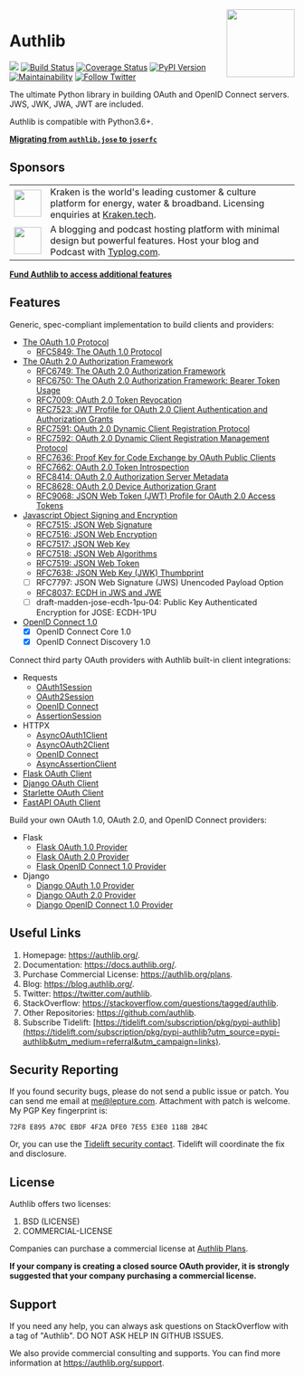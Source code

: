 <a href="https://authlib.org/">
<img align="right" width="120" height="120" src="https://authlib.org/assets/logo.svg">
</a>

# Authlib

<a href="https://github.com/sponsors/lepture"><img src="https://badgen.net/badge/support/authlib/ff69b4?icon=patreon" /></a>
<a href="https://github.com/lepture/authlib/actions"><img src="https://github.com/lepture/authlib/workflows/tests/badge.svg" alt="Build Status"></a>
<a href="https://codecov.io/gh/lepture/authlib?branch=master"><img src="https://badgen.net/codecov/c/github/lepture/authlib" alt="Coverage Status"></a>
<a href="https://pypi.org/project/Authlib/"><img src="https://badgen.net/pypi/v/authlib" alt="PyPI Version"></a>
<a href="https://codeclimate.com/github/lepture/authlib/maintainability"><img src="https://badgen.net/codeclimate/maintainability/lepture/authlib?icon=codeclimate" alt="Maintainability" /></a>
<a href="https://twitter.com/intent/follow?screen_name=authlib"><img src="https://img.shields.io/twitter/follow/authlib.svg?maxAge=3600&style=social&logo=twitter&label=Follow" alt="Follow Twitter"></a>

The ultimate Python library in building OAuth and OpenID Connect servers.
JWS, JWK, JWA, JWT are included.

Authlib is compatible with Python3.6+.

**[Migrating from `authlib.jose` to `joserfc`](https://jose.authlib.org/en/dev/migrations/authlib/)**

## Sponsors

<table>
<tr>
<td><img align="middle" width="48" src="https://avatars.githubusercontent.com/u/105941848?s=200&v=4"></td>
<td>Kraken is the world's leading customer & culture platform for energy, water & broadband. Licensing enquiries at <a href="https://kraken.tech/">Kraken.tech</a>.
</td>
</tr>
<tr>
<td><img align="middle" width="48" src="https://typlog.com/assets/icon-black.svg"></td>
<td>A blogging and podcast hosting platform with minimal design but powerful features. Host your blog and Podcast with <a href="https://typlog.com/">Typlog.com</a>.
</td>
</tr>
</table>

[**Fund Authlib to access additional features**](https://docs.authlib.org/en/latest/community/funding.html)

## Features

Generic, spec-compliant implementation to build clients and providers:

- [The OAuth 1.0 Protocol](https://docs.authlib.org/en/latest/basic/oauth1.html)
  - [RFC5849: The OAuth 1.0 Protocol](https://docs.authlib.org/en/latest/specs/rfc5849.html)
- [The OAuth 2.0 Authorization Framework](https://docs.authlib.org/en/latest/basic/oauth2.html)
  - [RFC6749: The OAuth 2.0 Authorization Framework](https://docs.authlib.org/en/latest/specs/rfc6749.html)
  - [RFC6750: The OAuth 2.0 Authorization Framework: Bearer Token Usage](https://docs.authlib.org/en/latest/specs/rfc6750.html)
  - [RFC7009: OAuth 2.0 Token Revocation](https://docs.authlib.org/en/latest/specs/rfc7009.html)
  - [RFC7523: JWT Profile for OAuth 2.0 Client Authentication and Authorization Grants](https://docs.authlib.org/en/latest/specs/rfc7523.html)
  - [RFC7591: OAuth 2.0 Dynamic Client Registration Protocol](https://docs.authlib.org/en/latest/specs/rfc7591.html)
  - [RFC7592: OAuth 2.0 Dynamic Client Registration Management Protocol](https://docs.authlib.org/en/latest/specs/rfc7592.html)
  - [RFC7636: Proof Key for Code Exchange by OAuth Public Clients](https://docs.authlib.org/en/latest/specs/rfc7636.html)
  - [RFC7662: OAuth 2.0 Token Introspection](https://docs.authlib.org/en/latest/specs/rfc7662.html)
  - [RFC8414: OAuth 2.0 Authorization Server Metadata](https://docs.authlib.org/en/latest/specs/rfc8414.html)
  - [RFC8628: OAuth 2.0 Device Authorization Grant](https://docs.authlib.org/en/latest/specs/rfc8628.html)
  - [RFC9068: JSON Web Token (JWT) Profile for OAuth 2.0 Access Tokens](https://docs.authlib.org/en/latest/specs/rfc9068.html)
- [Javascript Object Signing and Encryption](https://docs.authlib.org/en/latest/jose/index.html)
  - [RFC7515: JSON Web Signature](https://docs.authlib.org/en/latest/jose/jws.html)
  - [RFC7516: JSON Web Encryption](https://docs.authlib.org/en/latest/jose/jwe.html)
  - [RFC7517: JSON Web Key](https://docs.authlib.org/en/latest/jose/jwk.html)
  - [RFC7518: JSON Web Algorithms](https://docs.authlib.org/en/latest/specs/rfc7518.html)
  - [RFC7519: JSON Web Token](https://docs.authlib.org/en/latest/jose/jwt.html)
  - [RFC7638: JSON Web Key (JWK) Thumbprint](https://docs.authlib.org/en/latest/specs/rfc7638.html)
  - [ ] RFC7797: JSON Web Signature (JWS) Unencoded Payload Option
  - [RFC8037: ECDH in JWS and JWE](https://docs.authlib.org/en/latest/specs/rfc8037.html)
  - [ ] draft-madden-jose-ecdh-1pu-04: Public Key Authenticated Encryption for JOSE: ECDH-1PU
- [OpenID Connect 1.0](https://docs.authlib.org/en/latest/specs/oidc.html)
  - [x] OpenID Connect Core 1.0
  - [x] OpenID Connect Discovery 1.0

Connect third party OAuth providers with Authlib built-in client integrations:

- Requests
  - [OAuth1Session](https://docs.authlib.org/en/latest/client/requests.html#requests-oauth-1-0)
  - [OAuth2Session](https://docs.authlib.org/en/latest/client/requests.html#requests-oauth-2-0)
  - [OpenID Connect](https://docs.authlib.org/en/latest/client/requests.html#requests-openid-connect)
  - [AssertionSession](https://docs.authlib.org/en/latest/client/requests.html#requests-service-account)
- HTTPX
  - [AsyncOAuth1Client](https://docs.authlib.org/en/latest/client/httpx.html#httpx-oauth-1-0)
  - [AsyncOAuth2Client](https://docs.authlib.org/en/latest/client/httpx.html#httpx-oauth-2-0)
  - [OpenID Connect](https://docs.authlib.org/en/latest/client/httpx.html#httpx-oauth-2-0)
  - [AsyncAssertionClient](https://docs.authlib.org/en/latest/client/httpx.html#async-service-account)
- [Flask OAuth Client](https://docs.authlib.org/en/latest/client/flask.html)
- [Django OAuth Client](https://docs.authlib.org/en/latest/client/django.html)
- [Starlette OAuth Client](https://docs.authlib.org/en/latest/client/starlette.html)
- [FastAPI OAuth Client](https://docs.authlib.org/en/latest/client/fastapi.html)

Build your own OAuth 1.0, OAuth 2.0, and OpenID Connect providers:

- Flask
  - [Flask OAuth 1.0 Provider](https://docs.authlib.org/en/latest/flask/1/)
  - [Flask OAuth 2.0 Provider](https://docs.authlib.org/en/latest/flask/2/)
  - [Flask OpenID Connect 1.0 Provider](https://docs.authlib.org/en/latest/flask/2/openid-connect.html)
- Django
  - [Django OAuth 1.0 Provider](https://docs.authlib.org/en/latest/django/1/)
  - [Django OAuth 2.0 Provider](https://docs.authlib.org/en/latest/django/2/)
  - [Django OpenID Connect 1.0 Provider](https://docs.authlib.org/en/latest/django/2/openid-connect.html)

## Useful Links

1. Homepage: <https://authlib.org/>.
2. Documentation: <https://docs.authlib.org/>.
3. Purchase Commercial License: <https://authlib.org/plans>.
4. Blog: <https://blog.authlib.org/>.
5. Twitter: <https://twitter.com/authlib>.
6. StackOverflow: <https://stackoverflow.com/questions/tagged/authlib>.
7. Other Repositories: <https://github.com/authlib>.
8. Subscribe Tidelift: [https://tidelift.com/subscription/pkg/pypi-authlib](https://tidelift.com/subscription/pkg/pypi-authlib?utm_source=pypi-authlib&utm_medium=referral&utm_campaign=links).

## Security Reporting

If you found security bugs, please do not send a public issue or patch.
You can send me email at <me@lepture.com>. Attachment with patch is welcome.
My PGP Key fingerprint is:

```
72F8 E895 A70C EBDF 4F2A DFE0 7E55 E3E0 118B 2B4C
```

Or, you can use the [Tidelift security contact](https://tidelift.com/security).
Tidelift will coordinate the fix and disclosure.

## License

Authlib offers two licenses:

1. BSD (LICENSE)
2. COMMERCIAL-LICENSE

Companies can purchase a commercial license at
[Authlib Plans](https://authlib.org/plans).

**If your company is creating a closed source OAuth provider, it is strongly
suggested that your company purchasing a commercial license.**

## Support

If you need any help, you can always ask questions on StackOverflow with
a tag of "Authlib". DO NOT ASK HELP IN GITHUB ISSUES.

We also provide commercial consulting and supports. You can find more
information at <https://authlib.org/support>.
